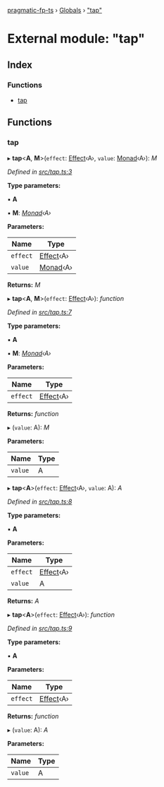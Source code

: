 [pragmatic-fp-ts](../README.md) › [Globals](../globals.md) › ["tap"](_tap_.md)

# External module: "tap"

## Index

### Functions

* [tap](_tap_.md#tap)

## Functions

###  tap

▸ **tap**<**A**, **M**>(`effect`: [Effect](_types_.md#effect)‹A›, `value`: [Monad](../classes/_types_.monad.md)‹A›): *M*

*Defined in [src/tap.ts:3](https://github.com/hermann-p/pragmatic-fp-ts/blob/87551e7/src/tap.ts#L3)*

**Type parameters:**

▪ **A**

▪ **M**: *[Monad](../classes/_types_.monad.md)‹A›*

**Parameters:**

Name | Type |
------ | ------ |
`effect` | [Effect](_types_.md#effect)‹A› |
`value` | [Monad](../classes/_types_.monad.md)‹A› |

**Returns:** *M*

▸ **tap**<**A**, **M**>(`effect`: [Effect](_types_.md#effect)‹A›): *function*

*Defined in [src/tap.ts:7](https://github.com/hermann-p/pragmatic-fp-ts/blob/87551e7/src/tap.ts#L7)*

**Type parameters:**

▪ **A**

▪ **M**: *[Monad](../classes/_types_.monad.md)‹A›*

**Parameters:**

Name | Type |
------ | ------ |
`effect` | [Effect](_types_.md#effect)‹A› |

**Returns:** *function*

▸ (`value`: A): *M*

**Parameters:**

Name | Type |
------ | ------ |
`value` | A |

▸ **tap**<**A**>(`effect`: [Effect](_types_.md#effect)‹A›, `value`: A): *A*

*Defined in [src/tap.ts:8](https://github.com/hermann-p/pragmatic-fp-ts/blob/87551e7/src/tap.ts#L8)*

**Type parameters:**

▪ **A**

**Parameters:**

Name | Type |
------ | ------ |
`effect` | [Effect](_types_.md#effect)‹A› |
`value` | A |

**Returns:** *A*

▸ **tap**<**A**>(`effect`: [Effect](_types_.md#effect)‹A›): *function*

*Defined in [src/tap.ts:9](https://github.com/hermann-p/pragmatic-fp-ts/blob/87551e7/src/tap.ts#L9)*

**Type parameters:**

▪ **A**

**Parameters:**

Name | Type |
------ | ------ |
`effect` | [Effect](_types_.md#effect)‹A› |

**Returns:** *function*

▸ (`value`: A): *A*

**Parameters:**

Name | Type |
------ | ------ |
`value` | A |

